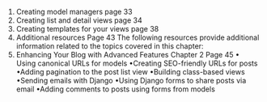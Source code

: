 1. Creating model managers page 33
2. Creating list and detail views page 34
3. Creating templates for your views page 38
4. Additional resources Page 43
   The following resources provide additional information related to the topics covered in this chapter:
5. Enhancing Your Blog with Advanced Features
   Chapter 2 Page 45
   • Using canonical URLs for models
•Creating SEO-friendly URLs for posts
•Adding pagination to the post list view
•Building class-based views
•Sending emails with Django
•Using Django forms to share posts via email
•Adding comments to posts using forms from models
